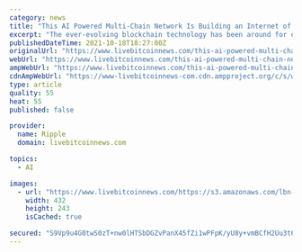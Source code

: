 ```yaml
---
category: news
title: "This AI Powered Multi-Chain Network Is Building an Internet of Blockchains"
excerpt: "The ever-evolving blockchain technology has been around for over a decade now, but there are still various obstacles need to be addressed, such as its lack of scalability, interoperability, security and usability."
publishedDateTime: 2021-10-18T18:27:00Z
originalUrl: "https://www.livebitcoinnews.com/this-ai-powered-multi-chain-network-is-building-an-internet-of-blockchains/"
webUrl: "https://www.livebitcoinnews.com/this-ai-powered-multi-chain-network-is-building-an-internet-of-blockchains/"
ampWebUrl: "https://www.livebitcoinnews.com/this-ai-powered-multi-chain-network-is-building-an-internet-of-blockchains/amp/"
cdnAmpWebUrl: "https://www-livebitcoinnews-com.cdn.ampproject.org/c/s/www.livebitcoinnews.com/this-ai-powered-multi-chain-network-is-building-an-internet-of-blockchains/amp/"
type: article
quality: 55
heat: 55
published: false

provider:
  name: Ripple
  domain: livebitcoinnews.com

topics:
  - AI

images:
  - url: "https://www.livebitcoinnews.com/https://s3.amazonaws.com/lbn-s3/2021/10/Picture26.jpg"
    width: 432
    height: 243
    isCached: true

secured: "S9Vp9u4G0twS0zT+nw0lHTSbDGZvPanX45fZi1wPFpK/yU8y+vmBCfH2Uu3t67smqtF3Y+Bt1P2DAdY3jC0GD0IA+KRScsEchnnqPM7ToQWMmUsyR69VQBjuuAH54Knf6Qr3zuisrLPZ4+AfcavRHzrWWWDdVvhDSnx+RtBYWB3tW/E+yHNVZDMdfUWExfXJHObcYzMg79JhFO1/46RPN/bk1fIOb3QSJXfC5lvTnBKGhNwT+0Y0Wpx2KwZyFKHpJ0SmS9FpgVA24WN7n+/SXvU5ySDdr1UIISzmP6v9BwB0YE00tOWfFDym1plb2oL6+XftCeRY0C2WdWMrERZ9t3/weTHcRrHOy42SPZJcp28=;cu6IzIK6O17i4f3L7djqmg=="
---
```


